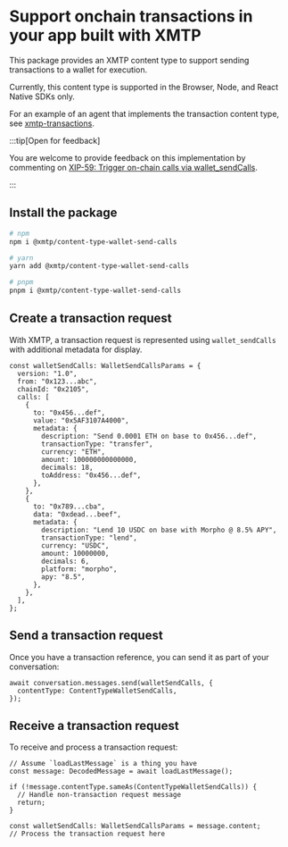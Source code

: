 # Support onchain transactions in your app built with XMTP

This package provides an XMTP content type to support sending transactions to a wallet for execution. 

Currently, this content type is supported in the Browser, Node, and React Native SDKs only.

For an example of an agent that implements the transaction content type, see [xmtp-transactions](https://github.com/ephemeraHQ/xmtp-agent-examples/tree/main/examples/xmtp-transactions).

:::tip[Open for feedback]

You are welcome to provide feedback on this implementation by commenting on [XIP-59: Trigger on-chain calls via wallet_sendCalls](https://community.xmtp.org/t/xip-59-trigger-on-chain-calls-via-wallet-sendcalls/889).

:::

## Install the package

```bash [Bash]
# npm
npm i @xmtp/content-type-wallet-send-calls

# yarn
yarn add @xmtp/content-type-wallet-send-calls

# pnpm
pnpm i @xmtp/content-type-wallet-send-calls
```

## Create a transaction request

With XMTP, a transaction request is represented using `wallet_sendCalls` with additional metadata for display.

```tsx [TypeScript]
const walletSendCalls: WalletSendCallsParams = {
  version: "1.0",
  from: "0x123...abc",
  chainId: "0x2105",
  calls: [
    {
      to: "0x456...def",
      value: "0x5AF3107A4000",
      metadata: {
        description: "Send 0.0001 ETH on base to 0x456...def",
        transactionType: "transfer",
        currency: "ETH",
        amount: 100000000000000,
        decimals: 18,
        toAddress: "0x456...def",
      },
    },
    {
      to: "0x789...cba",
      data: "0xdead...beef",
      metadata: {
        description: "Lend 10 USDC on base with Morpho @ 8.5% APY",
        transactionType: "lend",
        currency: "USDC",
        amount: 10000000,
        decimals: 6,
        platform: "morpho",
        apy: "8.5",
      },
    },
  ],
};
```

## Send a transaction request

Once you have a transaction reference, you can send it as part of your conversation:

```tsx [TypeScript]
await conversation.messages.send(walletSendCalls, {
  contentType: ContentTypeWalletSendCalls,
});
```

## Receive a transaction request

To receive and process a transaction request:

```tsx [TypeScript]
// Assume `loadLastMessage` is a thing you have
const message: DecodedMessage = await loadLastMessage();

if (!message.contentType.sameAs(ContentTypeWalletSendCalls)) {
  // Handle non-transaction request message
  return;
}

const walletSendCalls: WalletSendCallsParams = message.content;
// Process the transaction request here
```
